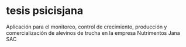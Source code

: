 # tesis psicisjana

Aplicación para el monitoreo, control de crecimiento, producción y comercialización de alevinos de trucha en la empresa Nutrimentos Jana SAC